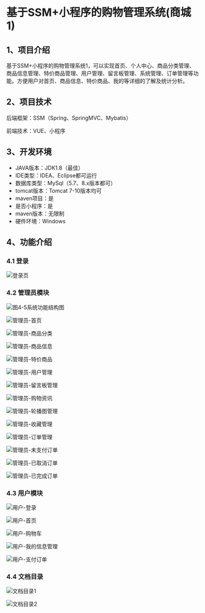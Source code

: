 # 基于SSM+小程序的购物管理系统(商城1)



## 1、项目介绍

基于SSM+小程序的购物管理系统1，可以实现首页、个人中心、商品分类管理、商品信息管理、特价商品管理、用户管理、留言板管理、系统管理、订单管理等功能。方便用户对首页、商品信息、特价商品、我的等详细的了解及统计分析。

## 2、项目技术

后端框架：SSM（Spring、SpringMVC、Mybatis）

前端技术：VUE、小程序

## 3、开发环境

- JAVA版本：JDK1.8（最佳）
- IDE类型：IDEA、Eclipse都可运行
- 数据库类型：MySql（5.7、8.x版本都可） 
- tomcat版本：Tomcat 7-10版本均可
- maven项目：是
- 是否小程序：是
- maven版本：无限制
- 硬件环境：Windows

## 4、功能介绍

### 4.1 登录

![登录页](https://www.codemarket.fun/202407242126367.png)

### 4.2 管理员模块

![图4-5系统功能结构图](https://www.codemarket.fun/202407242127658.png)

![管理员-首页](https://www.codemarket.fun/202407242127575.png)

![管理员-商品分类](https://www.codemarket.fun/202407242127695.png)

![管理员-商品信息](https://www.codemarket.fun/202407242127113.png)

![管理员-特价商品](https://www.codemarket.fun/202407242127651.png)

![管理员-用户管理](https://www.codemarket.fun/202407242127093.png)

![管理员-留言板管理](https://www.codemarket.fun/202407242127680.png)

![管理员-购物资讯](https://www.codemarket.fun/202407242127671.png)

![管理员-轮播图管理](https://www.codemarket.fun/202407242127685.png)

![管理员-收藏管理](https://www.codemarket.fun/202407242127420.png)

![管理员-订单管理](https://www.codemarket.fun/202407242127663.png)

![管理员-未支付订单](https://www.codemarket.fun/202407242127742.png)

![管理员-已取消订单](https://www.codemarket.fun/202407242127860.png)

![管理员-已完成订单](https://www.codemarket.fun/202407242127997.png)

### 4.3 用户模块

![用户-登录](https://www.codemarket.fun/202407242128791.png)

![用户-首页](https://www.codemarket.fun/202407242128803.png)

![用户-购物车](https://www.codemarket.fun/202407242128809.png)

![用户-我的信息管理](https://www.codemarket.fun/202407242128799.png)

![用户-支付订单](https://www.codemarket.fun/202407242128822.png)

### 4.4 文档目录

![文档目录1](https://www.codemarket.fun/202407242129550.png)

![文档目录2](https://www.codemarket.fun/202407242128498.png)
